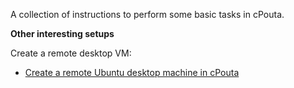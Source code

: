 A collection of instructions to perform some basic tasks in cPouta.


**Other interesting setups**

Create a remote desktop VM:
- [Create a remote Ubuntu desktop machine in cPouta](./ubuntu-remote-desktop)
